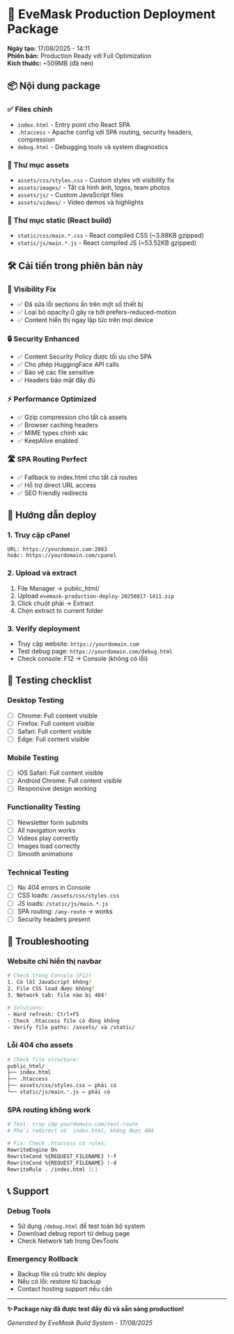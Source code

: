 # 🚀 EveMask Production Deployment Package

**Ngày tạo:** 17/08/2025 - 14:11  
**Phiên bản:** Production Ready với Full Optimization  
**Kích thước:** ~509MB (đã nén)

## 📦 Nội dung package

### ✅ Files chính
- `index.html` - Entry point cho React SPA
- `.htaccess` - Apache config với SPA routing, security headers, compression
- `debug.html` - Debugging tools và system diagnostics

### 📁 Thư mục assets
- `assets/css/styles.css` - Custom styles với visibility fix
- `assets/images/` - Tất cả hình ảnh, logos, team photos
- `assets/js/` - Custom JavaScript files
- `assets/videos/` - Video demos và highlights

### 📁 Thư mục static (React build)
- `static/css/main.*.css` - React compiled CSS (~3.88KB gzipped)
- `static/js/main.*.js` - React compiled JS (~53.52KB gzipped)

## 🛠️ Cải tiến trong phiên bản này

### 🎯 Visibility Fix
- ✅ Đã sửa lỗi sections ẩn trên một số thiết bị
- ✅ Loại bỏ opacity:0 gây ra bởi prefers-reduced-motion
- ✅ Content hiển thị ngay lập tức trên mọi device

### 🔒 Security Enhanced
- ✅ Content Security Policy được tối ưu cho SPA
- ✅ Cho phép HuggingFace API calls
- ✅ Bảo vệ các file sensitive
- ✅ Headers bảo mật đầy đủ

### ⚡ Performance Optimized
- ✅ Gzip compression cho tất cả assets
- ✅ Browser caching headers
- ✅ MIME types chính xác
- ✅ KeepAlive enabled

### 🛣️ SPA Routing Perfect
- ✅ Fallback to index.html cho tất cả routes
- ✅ Hỗ trợ direct URL access
- ✅ SEO friendly redirects

## 📝 Hướng dẫn deploy

### 1. Truy cập cPanel
```
URL: https://yourdomain.com:2083
hoặc: https://yourdomain.com/cpanel
```

### 2. Upload và extract
1. File Manager → public_html/
2. Upload `evemask-production-deploy-20250817-1411.zip`
3. Click chuột phải → Extract
4. Chọn extract to current folder

### 3. Verify deployment
- Truy cập website: `https://yourdomain.com`
- Test debug page: `https://yourdomain.com/debug.html`
- Check console: F12 → Console (không có lỗi)

## 🧪 Testing checklist

### Desktop Testing
- [ ] Chrome: Full content visible
- [ ] Firefox: Full content visible  
- [ ] Safari: Full content visible
- [ ] Edge: Full content visible

### Mobile Testing
- [ ] iOS Safari: Full content visible
- [ ] Android Chrome: Full content visible
- [ ] Responsive design working

### Functionality Testing
- [ ] Newsletter form submits
- [ ] All navigation works
- [ ] Videos play correctly
- [ ] Images load correctly
- [ ] Smooth animations

### Technical Testing
- [ ] No 404 errors in Console
- [ ] CSS loads: `/assets/css/styles.css`
- [ ] JS loads: `/static/js/main.*.js`
- [ ] SPA routing: `/any-route` → works
- [ ] Security headers present

## 🚨 Troubleshooting

### Website chỉ hiển thị navbar
```bash
# Check trong Console (F12)
1. Có lỗi JavaScript không?
2. File CSS load được không?
3. Network tab: file nào bị 404?

# Solutions:
- Hard refresh: Ctrl+F5
- Check .htaccess file có đúng không
- Verify file paths: /assets/ và /static/
```

### Lỗi 404 cho assets
```bash
# Check file structure:
public_html/
├── index.html
├── .htaccess
├── assets/css/styles.css ← phải có
└── static/js/main.*.js ← phải có
```

### SPA routing không work
```bash
# Test: truy cập yourdomain.com/test-route
# Phải redirect về index.html, không được 404

# Fix: Check .htaccess có rules:
RewriteEngine On
RewriteCond %{REQUEST_FILENAME} !-f
RewriteCond %{REQUEST_FILENAME} !-d
RewriteRule . /index.html [L]
```

## 📞 Support

### Debug Tools
- Sử dụng `/debug.html` để test toàn bộ system
- Download debug report từ debug page
- Check Network tab trong DevTools

### Emergency Rollback
- Backup file cũ trước khi deploy
- Nếu có lỗi: restore từ backup
- Contact hosting support nếu cần

---

**✨ Package này đã được test đầy đủ và sẵn sàng production!**

*Generated by EveMask Build System - 17/08/2025*
